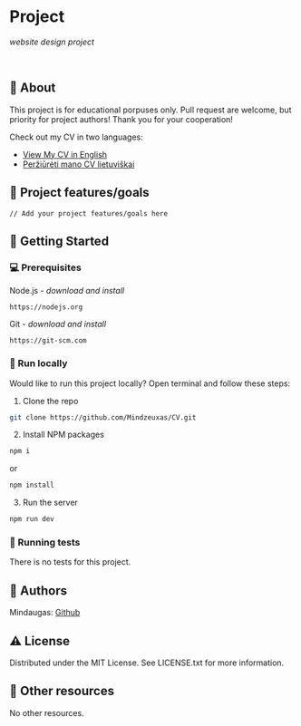 # Project

_website design project_

<br>

## 🌟 About

This project is for educational porpuses only. Pull request are welcome, but priority for project authors! Thank you for your cooperation!

Check out my CV in two languages:

- [View My CV in English](https://Mindzeuxas.github.io/CV/index.html)
- [Peržiūrėti mano CV lietuviškai](https://Mindzeuxas.github.io/CV/mindaugas_cv_lt.html)

## 🎯 Project features/goals

```
// Add your project features/goals here
```

## 🧰 Getting Started

### 💻 Prerequisites

Node.js - _download and install_

```
https://nodejs.org
```

Git - _download and install_

```
https://git-scm.com
```

### 🏃 Run locally

Would like to run this project locally? Open terminal and follow these steps:

1. Clone the repo
```sh
git clone https://github.com/Mindzeuxas/CV.git
```
2. Install NPM packages
```sh
npm i
```
or
```sh
npm install
```
3. Run the server
```sh
npm run dev
```

### 🧪 Running tests

There is no tests for this project.

## 🎅 Authors

Mindaugas: [Github](https://github.com/Mindzeuxas)

## ⚠️ License

Distributed under the MIT License. See LICENSE.txt for more information.

## 🔗 Other resources

No other resources.
